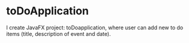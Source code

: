 # toDoApplication

I create JavaFX project: toDoapplication, where user can add new to do items (title, description of event and date).
